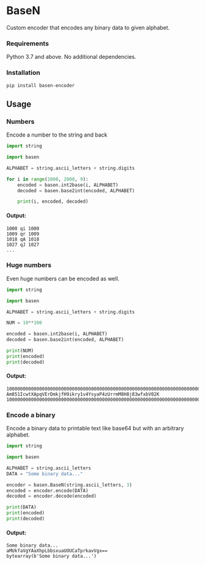 # BaseN

Custom encoder that encodes any binary data to given alphabet.

### Requirements

Python 3.7 and above. No additional dependencies.

### Installation

`pip install basen-encoder`

## Usage

### Numbers

Encode a number to the string and back

```python
import string

import basen

ALPHABET = string.ascii_letters + string.digits

for i in range(1000, 2000, 9):
    encoded = basen.int2base(i, ALPHABET)
    decoded = basen.base2int(encoded, ALPHABET)

    print(i, encoded, decoded)
```
#### Output:

```text
1000 qi 1000
1009 qr 1009
1018 qA 1018
1027 qJ 1027
...
```

### Huge numbers

Even huge numbers can be encoded as well.

```python
import string

import basen

ALPHABET = string.ascii_letters + string.digits

NUM = 10**100

encoded = basen.int2base(i, ALPHABET)
decoded = basen.base2int(encoded, ALPHABET)

print(NUM)
print(encoded)
print(decoded)
```

#### Output:

```text
10000000000000000000000000000000000000000000000000000000000000000000000000000000000000000000000000000
Am851IcwtXApqVErDmkjfH9ikry1v4YsyaP4zUrrmM8H8j83wfxbV02K
10000000000000000000000000000000000000000000000000000000000000000000000000000000000000000000000000000
```

### Encode a binary

Encode a binary data to printable text like base64 but with an arbitrary alphabet.

```python
import string

import basen

ALPHABET = string.ascii_letters
DATA = "Some binary data..."

encoder = basen.BaseN(string.ascii_letters, 3)
encoded = encoder.encode(DATA)
decoded = encoder.decode(encoded)

print(DATA)
print(encoded)
print(decoded)
```

#### Output:

```text
Some binary data...
aMUkfaVgYAaXhpLbbsxuaUOUCaTprkavVgx==
bytearray(b'Some binary data...')
```

